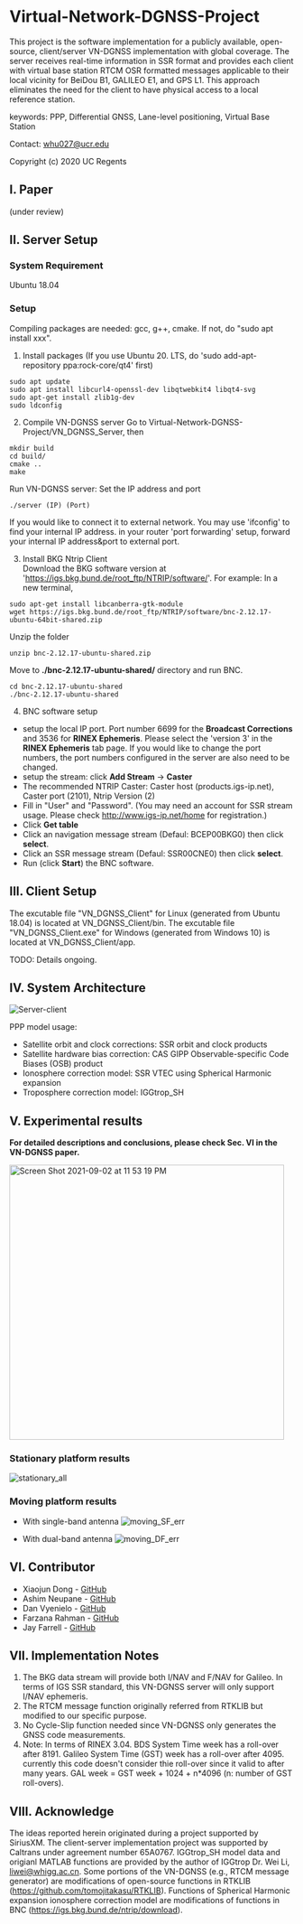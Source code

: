 # Virtual-Network-DGNSS-Project
This project is the software implementation for a publicly available, open-source, client/server VN-DGNSS implementation with global coverage. The server receives real-time information in SSR format and provides each client with virtual base station RTCM OSR formatted messages applicable to their local vicinity for BeiDou B1, GALILEO E1, and GPS L1. This approach eliminates the need for the client to have physical access to a local reference station.

keywords: PPP, Differential GNSS, Lane-level positioning, Virtual Base Station

Contact: whu027@ucr.edu

Copyright (c) 2020 UC Regents

## I. Paper
(under review)

## II. Server Setup
### System Requirement
Ubuntu 18.04

### Setup
Compiling packages are needed: gcc, g++, cmake. If not, do "sudo apt install xxx".

1. Install packages
(If you use Ubuntu 20. LTS, do 'sudo add-apt-repository ppa:rock-core/qt4' first)
```
sudo apt update
sudo apt install libcurl4-openssl-dev libqtwebkit4 libqt4-svg
sudo apt-get install zlib1g-dev
sudo ldconfig
```

2. Compile VN-DGNSS server
Go to Virtual-Network-DGNSS-Project/VN_DGNSS_Server, then
```
mkdir build
cd build/
cmake ..
make
```
Run VN-DGNSS server: Set the IP address and port
```
./server (IP) (Port)
```
If you would like to connect it to external network. You may use 'ifconfig' to find your internal IP address. in your router 'port forwarding' setup, forward your internal IP address&port to external port.

3. Install BKG Ntrip Client  
Download the BKG software version at 'https://igs.bkg.bund.de/root_ftp/NTRIP/software/'.
For example:
In a new terminal,
```
sudo apt-get install libcanberra-gtk-module
wget https://igs.bkg.bund.de/root_ftp/NTRIP/software/bnc-2.12.17-ubuntu-64bit-shared.zip
```
Unzip the folder  
```
unzip bnc-2.12.17-ubuntu-shared.zip  
```
Move to **./bnc-2.12.17-ubuntu-shared/** directory and run BNC.  
```
cd bnc-2.12.17-ubuntu-shared  
./bnc-2.12.17-ubuntu-shared  
```

4. BNC software setup
* setup the local IP port. Port number 6699 for the **Broadcast Corrections** and 3536 for **RINEX Ephemeris**. Please select the 'version 3' in the **RINEX Ephemeris** tab page. If you would like to change the port numbers, the port numbers configured in the server are also need to be changed.
* setup the stream: click **Add Stream** -> **Caster**
* The recommended NTRIP Caster: Caster host (products.igs-ip.net), Caster port (2101), Ntrip Version (2)
* Fill in "User" and "Password". (You may need an account for SSR stream usage. Please check http://www.igs-ip.net/home for registration.)
* Click **Get table**
* Click an navigation message stream (Defaul: BCEP00BKG0) then click **select**.
* Click an SSR message stream (Defaul: SSR00CNE0) then click **select**.
* Run (click **Start**) the BNC software.

## III. Client Setup
The excutable file "VN_DGNSS_Client" for Linux (generated from Ubuntu 18.04) is located at VN_DGNSS_Client/bin.
The excutable file "VN_DGNSS_Client.exe" for Windows (generated from Windows 10) is located at VN_DGNSS_Client/app.

TODO: Details ongoing.

## IV. System Architecture
![Server-client](https://user-images.githubusercontent.com/45580484/131876233-beb25066-cfce-431e-8ec3-81182328b99f.png)

PPP model usage:
* Satellite orbit and clock corrections: SSR orbit and clock products
* Satellite hardware bias correction: CAS GIPP Observable-specific Code Biases (OSB) product
* Ionosphere correction model: SSR VTEC using Spherical Harmonic expansion
* Troposphere correction model: IGGtrop_SH


## V. Experimental results
**For detailed descriptions and conclusions, please check Sec. VI in the VN-DGNSS paper.**

<img width="487" alt="Screen Shot 2021-09-02 at 11 53 19 PM" src="https://user-images.githubusercontent.com/45580484/131876595-1893578b-9f5d-4c52-b21b-2a236332e23b.png">

### Stationary platform results

![stationary_all](https://user-images.githubusercontent.com/45580484/131878787-eb9e0861-bc43-4383-877f-7f986f3ca5d4.jpg)

### Moving platform results
* With single-band antenna
![moving_SF_err](https://user-images.githubusercontent.com/45580484/133939394-121a02df-67ca-4b08-b509-51eae1b1424b.jpg)

* With dual-band antenna
![moving_DF_err](https://user-images.githubusercontent.com/45580484/133939402-ce4681fc-1a77-4f08-9cb8-79598004f1c7.jpg)

## VI. Contributor
* Xiaojun Dong - [GitHub](https://github.com/Akatsukis)
* Ashim Neupane - [GitHub](https://github.com/ashimneu)
* Dan Vyenielo - [GitHub](https://github.com/dvnlo)
* Farzana Rahman - [GitHub](https://github.com/FarzanaRahman)
* Jay Farrell - [GitHub](https://github.com/jaffarrell)

## VII. Implementation Notes
1. The BKG data stream will provide both I/NAV and F/NAV for Galileo. In terms of IGS SSR standard, this VN-DGNSS server will only support I/NAV ephemeris. 
2. The RTCM message function originally referred from RTKLIB but modified to our specific purpose. 
3. No Cycle-Slip function needed since VN-DGNSS only generates the GNSS code measurements. 
4. Note: In terms of RINEX 3.04. BDS System Time week has a roll-over after 8191. Galileo System Time (GST) week has a roll-over after 4095. currently this code doesn't consider thie roll-over since it valid to after many years. GAL week = GST week + 1024 + n*4096 (n: number of GST roll-overs).

## VIII. Acknowledge
The ideas reported herein originated during a project supported by SiriusXM. The client-server implementation project was supported by Caltrans under agreement number 65A0767.
IGGtrop_SH model data and origianl MATLAB functions are provided by the author of IGGtrop Dr. Wei Li, liwei@whigg.ac.cn.
Some portions of the VN-DGNSS (e.g., RTCM message generator) are modifications of open-source functions in RTKLIB (https://github.com/tomojitakasu/RTKLIB).
Functions of Spherical Harmonic expansion ionosphere correction model are modifications of functions in BNC (https://igs.bkg.bund.de/ntrip/download).
